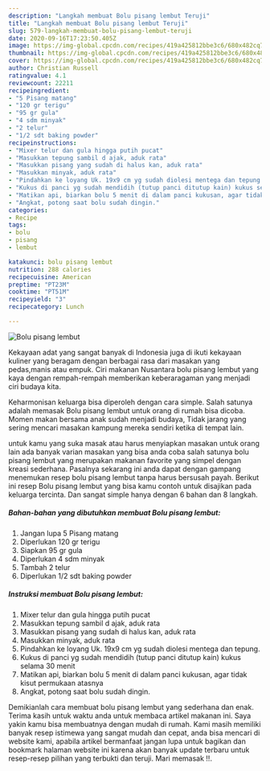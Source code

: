 ```yaml
---
description: "Langkah membuat Bolu pisang lembut Teruji"
title: "Langkah membuat Bolu pisang lembut Teruji"
slug: 579-langkah-membuat-bolu-pisang-lembut-teruji
date: 2020-09-16T17:23:50.405Z
image: https://img-global.cpcdn.com/recipes/419a425812bbe3c6/680x482cq70/bolu-pisang-lembut-foto-resep-utama.jpg
thumbnail: https://img-global.cpcdn.com/recipes/419a425812bbe3c6/680x482cq70/bolu-pisang-lembut-foto-resep-utama.jpg
cover: https://img-global.cpcdn.com/recipes/419a425812bbe3c6/680x482cq70/bolu-pisang-lembut-foto-resep-utama.jpg
author: Christian Russell
ratingvalue: 4.1
reviewcount: 22211
recipeingredient:
- "5 Pisang matang"
- "120 gr terigu"
- "95 gr gula"
- "4 sdm minyak"
- "2 telur"
- "1/2 sdt baking powder"
recipeinstructions:
- "Mixer telur dan gula hingga putih pucat"
- "Masukkan tepung sambil d ajak, aduk rata"
- "Masukkan pisang yang sudah di halus kan, aduk rata"
- "Masukkan minyak, aduk rata"
- "Pindahkan ke loyang Uk. 19x9 cm yg sudah diolesi mentega dan tepung."
- "Kukus di panci yg sudah mendidih (tutup panci ditutup kain) kukus selama 30 menit"
- "Matikan api, biarkan bolu 5 menit di dalam panci kukusan, agar tidak kisut permukaan atasnya"
- "Angkat, potong saat bolu sudah dingin."
categories:
- Recipe
tags:
- bolu
- pisang
- lembut

katakunci: bolu pisang lembut 
nutrition: 288 calories
recipecuisine: American
preptime: "PT23M"
cooktime: "PT51M"
recipeyield: "3"
recipecategory: Lunch

---
```



![Bolu pisang lembut](https://img-global.cpcdn.com/recipes/419a425812bbe3c6/680x482cq70/bolu-pisang-lembut-foto-resep-utama.jpg)

Kekayaan adat yang sangat banyak di Indonesia juga di ikuti kekayaan kuliner yang beragam dengan berbagai rasa dari masakan yang pedas,manis atau empuk. Ciri makanan Nusantara bolu pisang lembut yang kaya dengan rempah-rempah memberikan keberaragaman yang menjadi ciri budaya kita.


Keharmonisan keluarga bisa diperoleh dengan cara simple. Salah satunya adalah memasak Bolu pisang lembut untuk orang di rumah bisa dicoba. Momen makan bersama anak sudah menjadi budaya, Tidak jarang yang sering mencari masakan kampung mereka sendiri ketika di tempat lain.



untuk kamu yang suka masak atau harus menyiapkan masakan untuk orang lain ada banyak varian masakan yang bisa anda coba salah satunya bolu pisang lembut yang merupakan makanan favorite yang simpel dengan kreasi sederhana. Pasalnya sekarang ini anda dapat dengan gampang menemukan resep bolu pisang lembut tanpa harus bersusah payah.
Berikut ini resep Bolu pisang lembut yang bisa kamu contoh untuk disajikan pada keluarga tercinta. Dan sangat simple hanya dengan 6 bahan dan 8 langkah.


<!--inarticleads1-->

##### Bahan-bahan yang dibutuhkan membuat Bolu pisang lembut:

1. Jangan lupa 5 Pisang matang
1. Diperlukan 120 gr terigu
1. Siapkan 95 gr gula
1. Diperlukan 4 sdm minyak
1. Tambah 2 telur
1. Diperlukan 1/2 sdt baking powder




<!--inarticleads2-->

##### Instruksi membuat  Bolu pisang lembut:

1. Mixer telur dan gula hingga putih pucat
1. Masukkan tepung sambil d ajak, aduk rata
1. Masukkan pisang yang sudah di halus kan, aduk rata
1. Masukkan minyak, aduk rata
1. Pindahkan ke loyang Uk. 19x9 cm yg sudah diolesi mentega dan tepung.
1. Kukus di panci yg sudah mendidih (tutup panci ditutup kain) kukus selama 30 menit
1. Matikan api, biarkan bolu 5 menit di dalam panci kukusan, agar tidak kisut permukaan atasnya
1. Angkat, potong saat bolu sudah dingin.




Demikianlah cara membuat bolu pisang lembut yang sederhana dan enak. Terima kasih untuk waktu anda untuk membaca artikel makanan ini. Saya yakin kamu bisa membuatnya dengan mudah di rumah. Kami masih memiliki banyak resep istimewa yang sangat mudah dan cepat, anda bisa mencari di website kami, apabila artikel bermanfaat jangan lupa untuk bagikan dan bookmark halaman website ini karena akan banyak update terbaru untuk resep-resep pilihan yang terbukti dan teruji. Mari memasak !!. 
